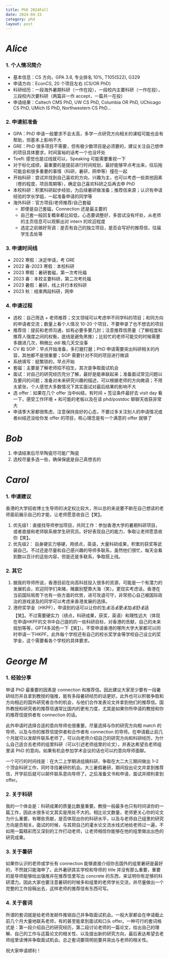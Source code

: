 ```yaml
---
title: PhD 2024Fall
date: 2024-04-15
category: phd
layout: post
---
```


*Alice*
=================

### 1. 个人情况简介
- 基本信息：CS 方向，GPA 3.8, 专业排名 10%, T105(S22), G329
- 申请方向：EconCS, 20 个项目左右 (CS/OR PhD)
- 科研经历：一段海外暑期科研（一作在投），一段校内主要科研（一作在投），三段校内次要科研（两篇非一作 accept，一篇共一在投）
- 申请结果：Caltech CMS PhD, UW CS PhD, Columbia OR PhD, UChicago CS
PhD, UMich IS PhD, Northwestern CS PhD...

### 2. 申请前准备
- GPA：PhD 申请一般要求不会太高，多学一点研究方向相关的课程可能也会有帮助，但基本上影响不大
- GRE：PhD 很多项目不需要，但有极少数项目是必须要的，建议关注自己想申的项目具体要求，时间富裕的话考一个也没坏处
- Toefl: 感觉也是过线就可以，Speaking 可能需要重视一下
- 对于标化成绩，最重要的是提前进行时间规划，最好能够早点考出来，往后拖可能会和很多重要的事情（科研，暑研，网申等）撞在一起
- 开始科研：尝试并找到自己喜欢的方向，兴趣为主，也可以考虑一些其他因素（卷的程度，项目周期等），确定自己喜欢科研之后再去申 PhD
- 本校科研：积累科研起步经验，为后续暑研做准备；推荐信来源；认识有申请经验的学长学姐，一起准备申请的同学等
- 海外科研：官方项目/老师推荐/自己套磁
    - 即便是自己套磁，Connection 还是最主要的
    - 自己套一般回复概率都比较低，心态要调整好，多尝试没有坏处，从老师的主页信息可以观察出对 intern 的欢迎程度
    - 选定之前做好背调：是否有自己的独立项目，是否会写好的推荐信，往届学生去处等

### 3. 申请时间线
- 2022 寒假：决定申请，考 GRE
- 2022 春-2023 寒假：本校科研
- 2023 寒假：暑研套磁，第一次考托福
- 2023 春：本校主要科研，第二次考托福
- 2023 暑假：暑研，线上并行本校科研
- 2023 秋：结束两段科研，网申

### 4. 申请过程
- 选校：自己筛选 + 老师推荐；交叉领域可以考虑申不同学科的项目；和同方向的申请者交流；数量上看个人情况 10-20 个项目，不要申录了也不想去的项目
- 推荐信：提前和老师沟通，如有必要多要几封；注意推荐信质量（了解程度和推荐人强度之间的权衡，底线是避免黑推）；比较忙的老师可能交的时候需要多跟进几次，稍微比 ddl 晚几天交没事
- CV 和 SOP：早点开始准备，多打磨打磨；PhD 申请需要突出科研相关的内容，其他都不是很重要；SOP 需要针对不同的项目进行微调
- 系统填写：挺繁琐的，早点开始
- 套磁：主要是了解老师招不招生，其次是争取面试机会
- 面试：对自己的研究经历充分了解，最好是能串联起来；准备面试常见问题以及要问的问题；准备对未来研究兴趣的描述，可以根据老师的方向微调；不用太紧张，个人感觉大多数情况下其实面试对最后结果的影响不大
- 选 offer：如果在几个 offer 当中纠结，有时间 + 签证条件最好去 visit day 看一下，感受工作环境 + 和可能的老板以及在读 phd/postdoc 聊聊天收获非常大
- 申请季大家都很焦虑，注意保持良好的心态，不要过多关注别人的申请情况或者纠结还没给你发 offer 的项目，核心理念是有一个满意的 offer 就够了


*Bob*
=================

1. 申请结束后尽早陶瓷尽可能广陶瓷
2. 选校尽量多选一些，确保保底是自己真想去的

*Carol*
=================

### 1. 申请建议
香港的大学招收博士生导师的决定权比较大，所以总的来说要不断在自己想读的老师面前展示自己的才能，让老师愿意收自己【笑】。
1. 优先级1：直接找导师参加项目，共同工作：参加香港大学的暑期科研项目，或者直接和老师联系做学生研究员。好好表现自己的能力，争取让老师愿意收你【笑】。
2. 优先级2：
自身硬实力够硬，用绩点，英语，大量科研成果，积累的获奖等武装自己。不过还是尽量和自己感兴趣的导师多联系，虽然他们很忙，每天会看到数以百计的这些内容，但是还是多联系，争取搭上线。

### 2. 其它
1. 据我的导师所说，香港目前在向高科技投入很多的资源，可能是一个有潜力的发展机会，欢迎同学们来赌，赌赢别墅靠大海（笑）。更现实考虑话，香港在当前国际局势下也有一些方面的优势，进可攻退可守，非常担心自己被国际政治的游戏波及的同学可以考虑来香港发展的选择。
2. 港府奖学金（HKPF），申请到的话可以让你的生💰活💰更💰加💰舒💰适【笑】。不过需要硬实力（绩点，科研成果，获奖，英语）和理性远大（体现在申请HKPF的文书中自己提的的一些科研目标，对香港的贡献，自己的未来规划等等，GPT4多润色一下【笑】）。不管申请香港的哪所大学大家都可以同时申请一下HKPF。此外每个学校还有自己的校长奖学金等学校自己设立的奖学金，这个需要看各个学校的具体要求。

*George M*
=================

### 1. 经验分享

申请 PhD 最重要的因素是 connection 和推荐信。因此建议大家至少要有一段暑研经历并且拿到教授的强推，能有多段暑研经历的话更好。此外也可以积极争取和方向相近的国外研究者合作的机会，与他们合作发表论文并拿到他们的推荐信。国外教授和研究者的推荐信通常比国内的更有力度，尤其是如果你所申请的教授和你的推荐信提供者有 connection 的话。

此外申请时选择合适的意向导师也很重要。尽量选择与你的研究方向相 match 的导师，以及与你的推荐信提供者和合作者有 connection 的导师。在申请截止前几个月就可以发邮件联系老师了，可以向老师介绍自己的研究方向和科研经历，为什么自己适合去老师的组里科研（可以引述老师组里的论文），并表达希望去老师组里读 PhD 的意向。如果有机会参加学术会议的话也可以约意向导师面聊。

一个可行的时间线是：在大二上学期进组搞科研，争取在大二大三期间做出 1–2 个顶会科研工作，同时寻找暑研的机会。大三暑假暑研，期间投出论文并拿到推荐信，开学前后就可以邮件联系意向导师了。之后准备文书和申请，面试并顺利拿到 offer。

### 2. 关于科研

我的一个体会是：科研成果的质量比数量重要。教授一般最多也只有时间读你的一篇工作，因此水很多论文其实是用处不大的。相比论文数量，老师更关心你的论文为什么重要，有哪些贡献，是否体现出你的科研水平，以及与老师自己组里的研究方向是否相关。面试的时候，与其把自己的灌水论文流水线式地给老师过一遍，不如用一篇精彩而又深刻的工作打动老师，让老师相信你能够在他的组里做出出色的研究成果。

### 3. 关于暑研

如果你认识的老师或学长有 connection 能够直接介绍你去国外的组里暑研是最好的，不然就只能海申了。此外暑研其实学校和导师的 title 并没有那么重要，重要的是导师能够给出强推并在推荐信里写出 concrete 的东西，来证明你有足够的科研潜力。因此大家也要注意暑研的时候多和组里的老师学长交流，并尽量做出一个完整的工作投稿出去，这样老师的推荐信有东西可写。

### 4. 关于套词

所谓的套词就是给老师发邮件推销自己并争取面试机会。一般大家都会在申请截止前几个月大量地联系老师，有的甚至能拿到面试和口头 offer。一种可行的套词格式是：第一段介绍自己的研究经历，第二段讨论老师的一篇论文，给出自己的理解、自己的工作与这篇论文的相关性、以及提出新的研究方向，最后表达希望去老师组里读博并争取面试机会。总之套词要简明扼要并突出与老师的相关性。

祝大家申请顺利！
